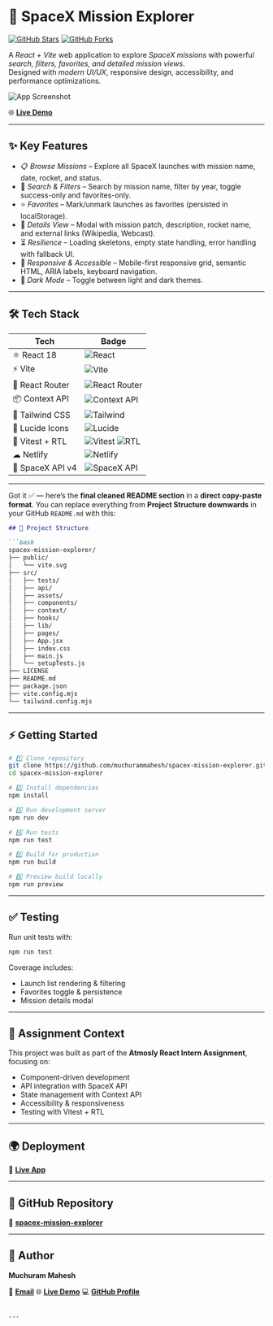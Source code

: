 # 🚀 SpaceX Mission Explorer  

[![GitHub Stars](https://img.shields.io/github/stars/muchurammahesh/spacex-mission-explorer?style=flat&logo=github)](https://github.com/muchurammahesh/spacex-mission-explorer/stargazers)
[![GitHub Forks](https://img.shields.io/github/forks/muchurammahesh/spacex-mission-explorer?style=flat&logo=github)](https://github.com/muchurammahesh/spacex-mission-explorer/network/members)

A *React + Vite* web application to explore *SpaceX missions* with powerful *search, filters, favorites, and detailed mission views*.  
Designed with *modern UI/UX*, responsive design, accessibility, and performance optimizations.  

![App Screenshot](https://github.com/user-attachments/assets/235d57ee-d51a-4463-8276-0508fd2eae29)

🌐 [**Live Demo**](https://spacex-mission-explorer-mahesh-m.netlify.app/)

---

## ✨ Key Features  

- 📋 *Browse Missions* – Explore all SpaceX launches with mission name, date, rocket, and status.  
- 🔎 *Search & Filters* – Search by mission name, filter by year, toggle success-only and favorites-only.  
- ⭐ *Favorites* – Mark/unmark launches as favorites (persisted in localStorage).  
- 📄 *Details View* – Modal with mission patch, description, rocket name, and external links (Wikipedia, Webcast).  
- ⏳ *Resilience* – Loading skeletons, empty state handling, error handling with fallback UI.  
- 📱 *Responsive & Accessible* – Mobile-first responsive grid, semantic HTML, ARIA labels, keyboard navigation.  
- 🌙 *Dark Mode* – Toggle between light and dark themes.  

---

## 🛠 Tech Stack  

| Tech | Badge |
|------|-------|
| ⚛ React 18 | ![React](https://img.shields.io/badge/React-18-blue?logo=react) |
| ⚡ Vite | ![Vite](https://img.shields.io/badge/Vite-B73BFE?logo=vite&logoColor=FFD62E) |
| 🧭 React Router | ![React Router](https://img.shields.io/badge/React%20Router-CA4245?logo=react-router&logoColor=fff) |
| 📦 Context API | ![Context API](https://img.shields.io/badge/Context%20API-61DAFB?logo=react) |
| 🎨 Tailwind CSS | ![Tailwind](https://img.shields.io/badge/Tailwind_CSS-38B2AC?logo=tailwind-css&logoColor=white) |
| 🎯 Lucide Icons | ![Lucide](https://img.shields.io/badge/Lucide%20Icons-black?logo=lucide&logoColor=white) |
| 🧪 Vitest + RTL | ![Vitest](https://img.shields.io/badge/Vitest-6E9F18?logo=vitest&logoColor=white) ![RTL](https://img.shields.io/badge/RTL-FF4154?logo=testing-library&logoColor=white) |
| ☁ Netlify | ![Netlify](https://img.shields.io/badge/Netlify-00C7B7?logo=netlify&logoColor=white) |
| 🚀 SpaceX API v4 | ![SpaceX API](https://img.shields.io/badge/SpaceX%20API-v4-blue?logo=spacex&logoColor=white) |

---

Got it ✅ — here’s the **final cleaned README section** in a **direct copy-paste format**.
You can replace everything from **Project Structure downwards** in your GitHub `README.md` with this:

````md
## 📂 Project Structure  

```bash
spacex-mission-explorer/
├── public/
│   └── vite.svg
├── src/
│   ├── tests/
│   ├── api/
│   ├── assets/
│   ├── components/
│   ├── context/
│   ├── hooks/
│   ├── lib/
│   ├── pages/
│   ├── App.jsx
│   ├── index.css
│   ├── main.js
│   └── setupTests.js
├── LICENSE
├── README.md
├── package.json
├── vite.config.mjs
└── tailwind.config.mjs
````

---

## ⚡ Getting Started

```bash
# 1️⃣ Clone repository
git clone https://github.com/muchurammahesh/spacex-mission-explorer.git
cd spacex-mission-explorer

# 2️⃣ Install dependencies
npm install

# 3️⃣ Run development server
npm run dev

# 4️⃣ Run tests
npm run test

# 5️⃣ Build for production
npm run build

# 6️⃣ Preview build locally
npm run preview
```

---

## ✅ Testing

Run unit tests with:

```bash
npm run test
```

Coverage includes:

* Launch list rendering & filtering
* Favorites toggle & persistence
* Mission details modal

---

## 📖 Assignment Context

This project was built as part of the **Atmosly React Intern Assignment**, focusing on:

* Component-driven development
* API integration with SpaceX API
* State management with Context API
* Accessibility & responsiveness
* Testing with Vitest + RTL

---

## 🌍 Deployment

🔗 [**Live App**](https://spacex-mission-explorer-mahesh-m.netlify.app/)

---

## 📌 GitHub Repository

🔗 [**spacex-mission-explorer**](https://github.com/muchurammahesh/spacex-mission-explorer)

---

## 👤 Author

**Muchuram Mahesh**

📧 [**Email**](mailto:muchurammahesh0@gmail.com)
🌐 [**Live Demo**](https://spacex-mission-explorer-mahesh-m.netlify.app/)
💻 [**GitHub Profile**](https://github.com/muchurammahesh)

```

---

